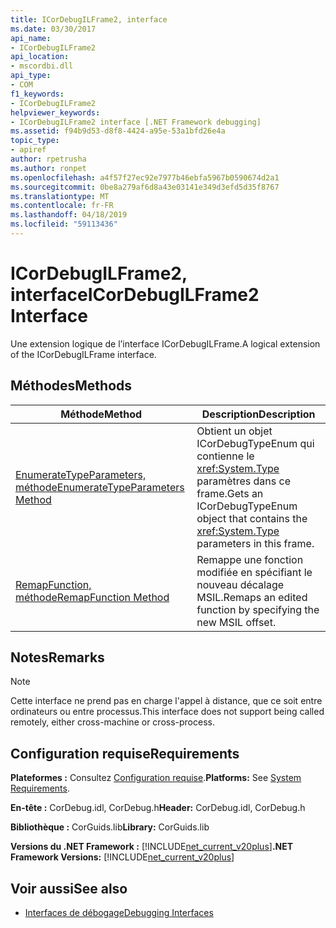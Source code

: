 ```yaml
---
title: ICorDebugILFrame2, interface
ms.date: 03/30/2017
api_name:
- ICorDebugILFrame2
api_location:
- mscordbi.dll
api_type:
- COM
f1_keywords:
- ICorDebugILFrame2
helpviewer_keywords:
- ICorDebugILFrame2 interface [.NET Framework debugging]
ms.assetid: f94b9d53-d8f8-4424-a95e-53a1bfd26e4a
topic_type:
- apiref
author: rpetrusha
ms.author: ronpet
ms.openlocfilehash: a4f57f27ec92e7977b46ebfa5967b0590674d2a1
ms.sourcegitcommit: 0be8a279af6d8a43e03141e349d3efd5d35f8767
ms.translationtype: MT
ms.contentlocale: fr-FR
ms.lasthandoff: 04/18/2019
ms.locfileid: "59113436"
---
```

# <a name="icordebugilframe2-interface"></a><span data-ttu-id="d973a-102">ICorDebugILFrame2, interface</span><span class="sxs-lookup"><span data-stu-id="d973a-102">ICorDebugILFrame2 Interface</span></span>

<span data-ttu-id="d973a-103">Une extension logique de l’interface ICorDebugILFrame.</span><span class="sxs-lookup"><span data-stu-id="d973a-103">A logical extension of the ICorDebugILFrame interface.</span></span>  
  
## <a name="methods"></a><span data-ttu-id="d973a-104">Méthodes</span><span class="sxs-lookup"><span data-stu-id="d973a-104">Methods</span></span>  
  
|<span data-ttu-id="d973a-105">Méthode</span><span class="sxs-lookup"><span data-stu-id="d973a-105">Method</span></span>|<span data-ttu-id="d973a-106">Description</span><span class="sxs-lookup"><span data-stu-id="d973a-106">Description</span></span>|  
|------------|-----------------|  
|[<span data-ttu-id="d973a-107">EnumerateTypeParameters, méthode</span><span class="sxs-lookup"><span data-stu-id="d973a-107">EnumerateTypeParameters Method</span></span>](../../../../docs/framework/unmanaged-api/debugging/icordebugilframe2-enumeratetypeparameters-method.md)|<span data-ttu-id="d973a-108">Obtient un objet ICorDebugTypeEnum qui contienne le <xref:System.Type> paramètres dans ce frame.</span><span class="sxs-lookup"><span data-stu-id="d973a-108">Gets an ICorDebugTypeEnum object that contains the <xref:System.Type> parameters in this frame.</span></span>|  
|[<span data-ttu-id="d973a-109">RemapFunction, méthode</span><span class="sxs-lookup"><span data-stu-id="d973a-109">RemapFunction Method</span></span>](../../../../docs/framework/unmanaged-api/debugging/icordebugilframe2-remapfunction-method.md)|<span data-ttu-id="d973a-110">Remappe une fonction modifiée en spécifiant le nouveau décalage MSIL.</span><span class="sxs-lookup"><span data-stu-id="d973a-110">Remaps an edited function by specifying the new MSIL offset.</span></span>|  
  
## <a name="remarks"></a><span data-ttu-id="d973a-111">Notes</span><span class="sxs-lookup"><span data-stu-id="d973a-111">Remarks</span></span>  
  
> [!NOTE]
>  <span data-ttu-id="d973a-112">Cette interface ne prend pas en charge l'appel à distance, que ce soit entre ordinateurs ou entre processus.</span><span class="sxs-lookup"><span data-stu-id="d973a-112">This interface does not support being called remotely, either cross-machine or cross-process.</span></span>  
  
## <a name="requirements"></a><span data-ttu-id="d973a-113">Configuration requise</span><span class="sxs-lookup"><span data-stu-id="d973a-113">Requirements</span></span>  
 <span data-ttu-id="d973a-114">**Plateformes :** Consultez [Configuration requise](../../../../docs/framework/get-started/system-requirements.md).</span><span class="sxs-lookup"><span data-stu-id="d973a-114">**Platforms:** See [System Requirements](../../../../docs/framework/get-started/system-requirements.md).</span></span>  
  
 <span data-ttu-id="d973a-115">**En-tête :** CorDebug.idl, CorDebug.h</span><span class="sxs-lookup"><span data-stu-id="d973a-115">**Header:** CorDebug.idl, CorDebug.h</span></span>  
  
 <span data-ttu-id="d973a-116">**Bibliothèque :** CorGuids.lib</span><span class="sxs-lookup"><span data-stu-id="d973a-116">**Library:** CorGuids.lib</span></span>  
  
 <span data-ttu-id="d973a-117">**Versions du .NET Framework :** [!INCLUDE[net_current_v20plus](../../../../includes/net-current-v20plus-md.md)]</span><span class="sxs-lookup"><span data-stu-id="d973a-117">**.NET Framework Versions:** [!INCLUDE[net_current_v20plus](../../../../includes/net-current-v20plus-md.md)]</span></span>  
  
## <a name="see-also"></a><span data-ttu-id="d973a-118">Voir aussi</span><span class="sxs-lookup"><span data-stu-id="d973a-118">See also</span></span>

- [<span data-ttu-id="d973a-119">Interfaces de débogage</span><span class="sxs-lookup"><span data-stu-id="d973a-119">Debugging Interfaces</span></span>](../../../../docs/framework/unmanaged-api/debugging/debugging-interfaces.md)
